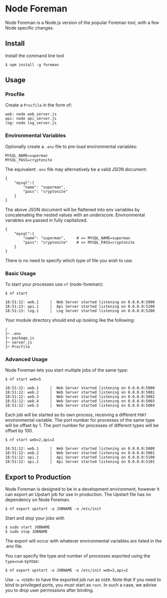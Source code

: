 # Node Foreman

Node Foreman is a Node.js version of the popular Foreman tool,
with a few Node specific changes.

## Install

Install the command line tool

    $ npm install -g foreman

## Usage

### Procfile

Create a `Procfile` in the form of:
    
    web: node web_server.js
    api: node api_server.js
    log: node log_server.js

### Environmental Variables

Optionally create a `.env` file to pre-load environmental variables:

    MYSQL_NAME=superman
    MYSQL_PASS=cryptonite

The equivalent `.env` file may alternatively be a valid JSON document:

    {
        "mysql":{
            "name": "superman",
            "pass": "cryptonite"
        }
    }

The above JSON document will be flattened into env variables by 
concatenating the nested values with an underscore.
Environmental variables are passed in fully capitalized.


    {
        "mysql":{
            "name": "superman",     # => MYSQL_NAME=superman
            "pass": "cryptonite"    # => MYSQL_PASS=cryptonite
        }
    }

There is no need to specify which type of file you wish to use.

### Basic Usage

To start your processes use `nf` (node-foreman):

    $ nf start
    
    18:51:12: web.1     |  Web Server started listening on 0.0.0.0:5000
    18:51:13: api.1     |  Api Server started listening on 0.0.0.0:5100
    18:51:13: log.1     |  Log Server started listening on 0.0.0.0:5200

Your module directory should end up looking like the following:

    /
    ├─ .env
    ├─ package.js
    ├─ server.js
    ├─ Procfile

### Advanced Usage

Node Foreman lets you start multiple jobs of the same type:

    $ nf start web=5
    
    18:51:12: web.1     |  Web Server started listening on 0.0.0.0:5000
    18:51:12: web.2     |  Web Server started listening on 0.0.0.0:5001
    18:51:12: web.3     |  Web Server started listening on 0.0.0.0:5002
    18:51:12: web.4     |  Web Server started listening on 0.0.0.0:5003
    18:51:12: web.5     |  Web Server started listening on 0.0.0.0:5004

Each job will be started as its own process, receiving a different `PORT`
environmental variable. 
The port number for processes of the same type will be offset by 1.
The port number for processes of different types will be offset by 100.

    $ nf start web=2,api=2
    
    18:51:12: web.1     |  Web Server started listening on 0.0.0.0:5000
    18:51:12: web.2     |  Web Server started listening on 0.0.0.0:5001
    18:51:12: api.1     |  Api Server started listening on 0.0.0.0:5100
    18:51:12: api.2     |  Api Server started listening on 0.0.0.0:5101

## Export to Production

Node Foreman is designed to be in a development environment,
however it can export an Upstart job for use in production.
The Upstart file has _no_ dependency on Node Foreman.

    $ nf export upstart -a JOBNAME -o /etc/init

Start and stop your jobs with

    $ sudo start JOBNAME
    $ sudo stop JOBNAME

The export will occur with whatever environmental variables are 
listed in the .env file.

You can specify the type and number of processes exported using 
the `type=num` syntax:

    $ nf export upstart -a JOBNAME -o /etc/init web=2,api=2

Use `-u <USER>` to have the exported job run as `USER`.
Note that if you need to bind to privileged ports, you _must_
start as `root`. In such a case, we advise you to drop user
permissions after binding.

